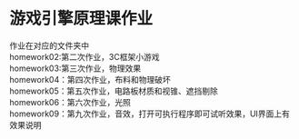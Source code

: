 # 游戏引擎原理课作业    
作业在对应的文件夹中    
homework02:第二次作业，3C框架小游戏    
homework03:第三次作业，物理效果     
homework04：第四次作业，布料和物理破坏     
homework05：第五次作业，电路板材质和视锥、遮挡剔除     
homework06：第六次作业，光照      
homework09：第九次作业，音效，打开可执行程序即可试听效果，UI界面上有效果说明        